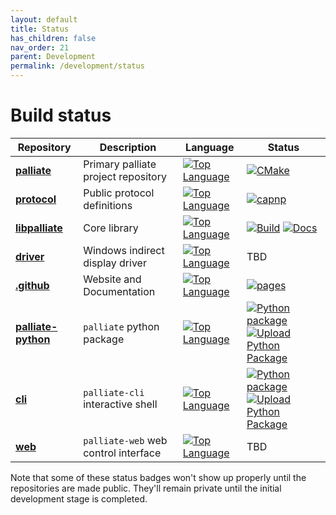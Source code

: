 ```yaml
---
layout: default
title: Status
has_children: false
nav_order: 21
parent: Development
permalink: /development/status
---
```


# Build status

| Repository | Description | Language | Status  |
|------------|-------------|----------|---------|
| [**palliate**](https://github.com/palliate/palliate) | Primary palliate project repository | [![Top Language](https://img.shields.io/github/languages/top/palliate/palliate)](https://github.com/palliate/palliate/graphs/commit-activity) | [![CMake](https://github.com/palliate/palliate/actions/workflows/cmake.yml/badge.svg?branch=master)](https://github.com/palliate/palliate/actions/workflows/cmake.yml) |
| [**protocol**](https://github.com/palliate/protocol) | Public protocol definitions | [![Top Language](https://img.shields.io/github/languages/top/palliate/protocol)](https://github.com/palliate/protocol/graphs/commit-activity) | [![capnp](https://github.com/palliate/protocol/actions/workflows/capnp.yml/badge.svg?branch=master)](https://github.com/palliate/protocol/actions/workflows/capnp.yml) |
| [**libpalliate**](https://github.com/palliate/libpalliate) | Core library | [![Top Language](https://img.shields.io/github/languages/top/palliate/libpalliate)](https://github.com/palliate/libpalliate/graphs/commit-activity) | [![Build](https://github.com/palliate/libpalliate/actions/workflows/build.yml/badge.svg)](https://github.com/palliate/libpalliate/actions/workflows/build.yml) [![Docs](https://github.com/palliate/libpalliate/actions/workflows/docs.yml/badge.svg)](https://github.com/palliate/libpalliate/actions/workflows/docs.yml) |
| [**driver**](https://github.com/palliate/driver) | Windows indirect display driver | [![Top Language](https://img.shields.io/github/languages/top/palliate/driver)](https://github.com/palliate/driver/graphs/commit-activity) | TBD |
| [**.github**](https://github.com/palliate/.github) | Website and Documentation | [![Top Language](https://img.shields.io/github/languages/top/palliate/.github)](https://github.com/palliate/.github/graphs/commit-activity) | [![pages](https://github.com/palliate/.github/actions/workflows/pages/pages-build-deployment/badge.svg)](https://github.com/palliate/.github/actions/workflows/pages/pages-build-deployment) |
| [**palliate-python**](https://github.com/palliate/palliate-python) | `palliate` python package | [![Top Language](https://img.shields.io/github/languages/top/palliate/palliate-python)](https://github.com/palliate/palliate-python/graphs/commit-activity) | [![Python package](https://github.com/palliate/palliate-python/actions/workflows/python-package.yml/badge.svg)](https://github.com/palliate/palliate-python/actions/workflows/python-package.yml) [![Upload Python Package](https://github.com/palliate/palliate-python/actions/workflows/python-publish.yml/badge.svg)](https://github.com/palliate/palliate-python/actions/workflows/python-publish.yml) |
| [**cli**](https://github.com/palliate/cli) | `palliate-cli` interactive shell | [![Top Language](https://img.shields.io/github/languages/top/palliate/cli)](https://github.com/palliate/cli/graphs/commit-activity) | [![Python package](https://github.com/palliate/cli/actions/workflows/python-package.yml/badge.svg)](https://github.com/palliate/cli/actions/workflows/python-package.yml) [![Upload Python Package](https://github.com/palliate/cli/actions/workflows/python-publish.yml/badge.svg)](https://github.com/palliate/cli/actions/workflows/python-publish.yml) |
| [**web**](https://github.com/palliate/web) | `palliate-web` web control interface | [![Top Language](https://img.shields.io/github/languages/top/palliate/web)](https://github.com/palliate/web/graphs/commit-activity) | TBD |


Note that some of these status badges won't show up properly until the repositories are made public. They'll remain private until the initial development stage is completed.
